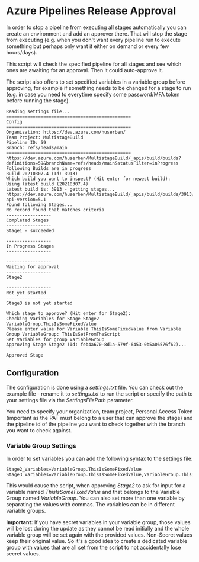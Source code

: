 # Azure Pipelines Release Approval
In order to stop a pipeline from executing all stages automatically you can create an environment and add an approver there. That will stop the stage from executing (e.g. when you don't want every pipeline run to execute something but perhaps only want it either on demand or every few hours/days).

This script will check the specified pipeline for all stages and see which ones are awaiting for an approval. Then it could auto-approve it.

The script also offers to set specified variables in a variable group before approving, for example if something needs to be changed for a stage to run (e.g. in case you need to everytime specify some password/MFA token before running the stage).

```
Reading settings file...
===============================================
Config
===============================================
Organization: https://dev.azure.com/huserben/
Team Project: MultistageBuild
Pipeline ID: 59
Branch: refs/heads/main
===============================================
https://dev.azure.com/huserben/MultistageBuild/_apis/build/builds?definitions=59&branchName=refs/heads/main&statusFilter=inProgress
Following Builds are in progress
Build 20210307.4 (Id: 3913)
Which build you want to inspect? (Hit enter for newest build):
Using latest build (20210307.4)
Latest build is: 3913 - getting stages...
https://dev.azure.com/huserben/MultistageBuild/_apis/build/builds/3913/Timeline?api-version=5.1
Found following Stages...
No record found that matches criteria
-----------------
Completed Stages
-----------------
Stage1 - succeeded

-----------------
In Progress Stages
-----------------

-----------------
Waiting for approval
-----------------
Stage2

-----------------
Not yet started
-----------------
Stage3 is not yet started

Which stage to approve? (Hit enter for Stage2):
Checking Variables for Stage Stage2
VariableGroup.ThisIsSomeFixedValue
Please enter value for Variable ThisIsSomeFixedValue from Variable Group VariableGroup: ThisIsSetFromTheScript
Set Variables for group VariableGroup
Approving Stage Stage2 (Id: feb4a670-8d1a-579f-6453-0b5a06576f62)...

Approved Stage
```

## Configuration
The configuration is done using a *settings.txt* file. You can check out the example file - rename it to *settings.txt* to run the script or specify the path to your settings file via the *SettingsFilePath* parameter.

You need to specify your organization, team project, Personal Access Token (important as the PAT must belong to a user that can approve the stage) and the pipeline id of the pipeline you want to check together with the branch you want to check against.

### Variable Group Settings
In order to set variables you can add the following syntax to the settings file:

```
Stage2_Variables=VariableGroup.ThisIsSomeFixedValue
Stage3_Variables=VariableGroup.ThisIsSomeFixedValue,VariableGroup.ThisIsSomeFlexibleValue
```

This would cause the script, when approving *Stage2* to ask for input for a variable named *ThisIsSomeFixedValue* and that belongs to the Variable Group named *VariableGroup*.
You can also set more than one variable by separating the values with commas. The variables can be in different variable groups.

**Important:** If you have secret variables in your variable group, those values will be lost during the update as they cannot be read initially and the whole variable group will be set again with the provided values. Non-Secret values keep their original value. So it's a good idea to create a dedicated variable group with values that are all set from the script to not accidentally lose secret values.